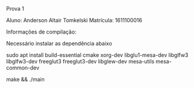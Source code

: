 Prova 1

Aluno: Anderson Altair Tomkelski
Matrícula: 1611100016

Informações de compilação:

Necessário instalar as dependência abaixo

sudo apt install build-essential cmake xorg-dev libglu1-mesa-dev libglfw3 libglfw3-dev freeglut3 freeglut3-dev libglew-dev mesa-utils mesa-common-dev

make && ./main